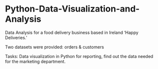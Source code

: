 # Python-Data-Visualization-and-Analysis

Data Analysis for a food delivery business based in Ireland ‘Happy Deliveries.’

Two datasets were provided: orders & customers
  
Tasks: Data visualization in Python for reporting, find out the data needed for the marketing department.
